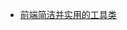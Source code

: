 - [前端简洁并实用的工具类](https://segmentfault.com/a/1190000013438501?utm_source=weekly&utm_medium=email&utm_campaign=email_weekly)



